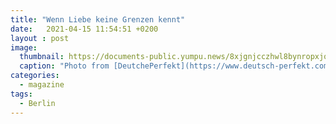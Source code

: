 ```yaml
---
title: "Wenn Liebe keine Grenzen kennt"
date:   2021-04-15 11:54:51 +0200
layout : post
image: 
  thumbnail: https://documents-public.yumpu.news/8xjgnjcczhwl8bynropxjq73wskiep1n/fea273472c94bcfe22d78f2b8bf26bc0/315936623749476b4e47583963555a416935304261413d3d/417970417a586a4563317762473054563767546135513d3d.jpg
  caption: "Photo from [DeutchePerfekt](https://www.deutsch-perfekt.com/)"
categories:
  - magazine
tags:
  - Berlin
---
```


